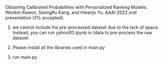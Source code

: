 Obtaining Calibrated Probabilities with Personalized Ranking Models. Wonbin Kweon, SeongKu Kang, and Hwanjo Yu. AAAI 2022 oral presentation (3% accepted).

1. we cannot include the pre-processed dataset due to the lack of space.
Instead, you can run yahooR3.ipynb in /data to pre-process the raw dataset.

2. Please install all the libraries used in main.py

3. run main.py
